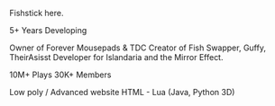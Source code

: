 Fishstick here.

5+ Years Developing

Owner of Forever Mousepads & TDC
Creator of Fish Swapper, Guffy, TheirAsisst
Developer for Islandaria and the Mirror Effect.

10M+ Plays
30K+ Members

Low poly / Advanced website HTML -
Lua (Java, Python 3D)
